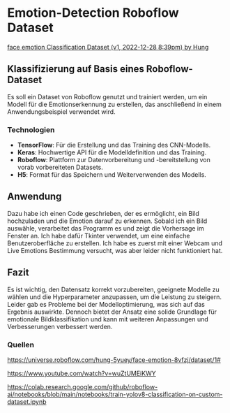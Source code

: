 # Emotion-Detection Roboflow Dataset

[face emotion Classification Dataset (v1, 2022-12-28 8:39pm) by Hung](https://universe.roboflow.com/hung-5yuey/face-emotion-8vfzj/dataset/1#)

## Klassifizierung auf Basis eines Roboflow-Dataset

Es soll ein Dataset von Roboflow genutzt und trainiert werden, um ein Modell für die Emotionserkennung zu erstellen, das anschließend in einem Anwendungsbeispiel verwendet wird.

### **Technologien**

- **TensorFlow**: Für die Erstellung und das Training des CNN-Modells.
- **Keras**: Hochwertige API für die Modelldefinition und das Training.
- **Roboflow**: Plattform zur Datenvorbereitung und -bereitstellung von vorab vorbereiteten Datasets.
- **H5**: Format für das Speichern und Weiterverwenden des Modells.

## Anwendung

Dazu habe ich einen Code geschrieben, der es ermöglicht, ein Bild hochzuladen und die Emotion darauf zu erkennen. Sobald ich ein Bild auswähle, verarbeitet das Programm es und zeigt die Vorhersage im Fenster an. Ich habe dafür Tkinter verwendet, um eine einfache Benutzeroberfläche zu erstellen. Ich habe es zuerst mit einer Webcam und Live Emotions Bestimmung versucht, was aber leider nicht funktioniert hat.

## **Fazit**

Es ist wichtig, den Datensatz korrekt vorzubereiten, geeignete Modelle zu wählen und die Hyperparameter anzupassen, um die Leistung zu steigern. Leider gab es Probleme bei der Modelloptimierung, was sich auf das Ergebnis auswirkte. Dennoch bietet der Ansatz eine solide Grundlage für emotionale Bildklassifikation und kann mit weiteren Anpassungen und Verbesserungen verbessert werden.

### Quellen

https://universe.roboflow.com/hung-5yuey/face-emotion-8vfzj/dataset/1#

https://www.youtube.com/watch?v=wuZtUMEiKWY

https://colab.research.google.com/github/roboflow-ai/notebooks/blob/main/notebooks/train-yolov8-classification-on-custom-dataset.ipynb
